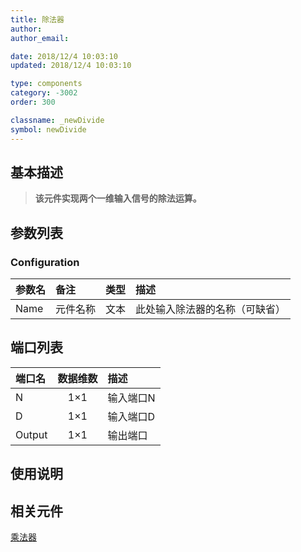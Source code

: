 ```yaml
---
title: 除法器
author: 
author_email:

date: 2018/12/4 10:03:10
updated: 2018/12/4 10:03:10

type: components
category: -3002
order: 300

classname: _newDivide
symbol: newDivide
---
```

## 基本描述


> **该元件实现两个一维输入信号的除法运算。**

## 参数列表
### Configuration
| 参数名 | 备注 | 类型 | 描述 |
| :--- | :--- | :--: | :--- |
| Name | 元件名称 | 文本 | 此处输入除法器的名称（可缺省） |


## 端口列表

| 端口名 | 数据维数 | 描述 |
| :--- | :--:  | :--- |
| N | 1×1 |输入端口N |
| D | 1×1 |输入端口D |
| Output | 1×1 |输出端口 |

## 使用说明



## 相关元件

[乘法器](../Multiply/index.md)
